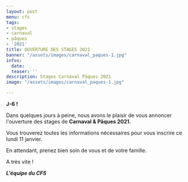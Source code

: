 ```yaml
---
layout: post
menu: cfs
tags:
- stages
- carnaval
- pâques
- '2021'
title: OUVERTURE DES STAGES 2021
banner: "/assets/images/carnaval_paques-1.jpg"
infos:
  date: 
  teaser: ''
description: Stages Carnaval Pâques 2021
image: "/assets/images/carnaval_paques-1.jpg"

---
```

**J-6 !**

Dans quelques jours à peine, nous avons le plaisir de vous annoncer l'ouverture des stages de **Carnaval & Pâques 2021.** 

Vous trouverez toutes les informations nécessaires pour vous inscrire ce lundi 11 janvier. 

En attendant, prenez bien soin de vous et de votre famille. 

A très vite !

**_L'équipe du CFS_**